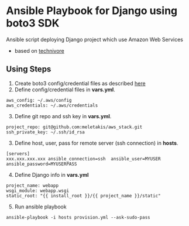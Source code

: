 # Ansible Playbook for Django using boto3 SDK
Ansible script deploying Django project which use Amazon Web Services
 * based on [technivore](https://github.com/technivore/ansible-django)
 
## Using Steps
1. Create boto3 config/credential files as described [here](http://boto3.readthedocs.io/en/latest/guide/quickstart.html#configuration)
2. Define config/credential files in **vars.yml**.  
```
aws_config: ~/.aws/config  
aws_credentials: ~/.aws/credentials
```  
3. Define git repo and ssh key in **vars.yml**. 
```
project_repo: git@github.com:meletakis/aws_stack.git  
ssh_private_key: ~/.ssh/id_rsa
```
3. Define host, user, pass for remote server (ssh connection) in **hosts**. 
```
[servers]  
xxx.xxx.xxx.xxx ansible_connection=ssh  ansible_user=MYUSER ansible_password=MYUSERPASS
```
4. Define Django info in **vars.yml**
```
project_name: webapp
wsgi_module: webapp.wsgi
static_root: "{{ install_root }}/{{ project_name }}/static"
```
5. Run ansible playbook
```
ansible-playbook -i hosts provision.yml --ask-sudo-pass
```
